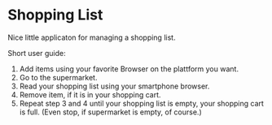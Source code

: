Shopping List
=============

Nice little applicaton for managing a shopping list.

Short user guide:

1. Add items using your favorite Browser on the plattform you want.
2. Go to the supermarket.
3. Read your shopping list using your smartphone browser.
4. Remove item, if it is in your shopping cart.
5. Repeat step 3 and 4 until your shopping list is empty, your shopping cart is full. (Even stop, if supermarket is empty, of course.)

